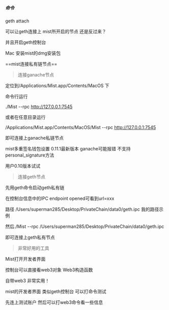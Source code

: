 ##### 命令

geth attach

可以让geth连接上 mist所开启的节点 还是反过来？

并且开启geth控制台





Mac 安装mist的dmg安装包



==mist连接私有链节点==



> 连接ganache节点

定位到/Applications/Mist.app/Contents/MacOS 下

命令行运行

./Mist --rpc http://127.0.0.1:7545

或者在任意目录运行

/Applications/Mist.app/Contents/MacOS/Mist --rpc http://127.0.0.1:7545

即可连接上ganache私链节点



mist多重签名钱包设置 0.11.1最新版本 ganache可能报错 不支持personal_signature方法

用户0.10版本试试



> 连接geth节点

先用geth命令启动geth私有链

在控制台信息中的IPC endpoint opened可看到url=xxx

路径 /Users/superman285/Desktop/PrivateChain/data0/geth.ipc 我的路径示例

然后./Mist --rpc /Users/superman285/Desktop/PrivateChain/data0/geth.ipc

即可连接上geth私有节点





> 非常好用的工具

Mist打开开发者界面

控制台可以直接看web3对象 Web3构造函数

自带web3 非常实用！



mist的开发者界面 类似geth控制台 可以打命令测试

先连上测试账户 然后可以打web3命令看一些信息